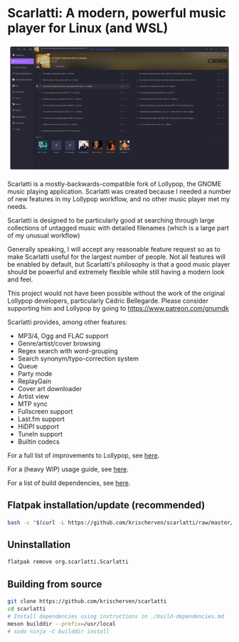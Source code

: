# Scarlatti: A modern, powerful music player for Linux (and WSL)

![Scarlatti screenshot](./img/Screenshot_2024-08-24_01-57-42.png)

Scarlatti is a mostly-backwards-compatible fork of Lollypop, the GNOME music playing application.
Scarlatti was created because I needed a number of new features in my Lollypop workflow, and no
other music player met my needs.

Scarlatti is designed to be particularly good at searching through large collections of untagged
music with detailed filenames (which is a large part of my unusual workflow)

Generally speaking, I will accept any reasonable feature request so as to make Scarlatti useful for
the largest number of people. Not all features will be enabled by default, but Scarlatti's philosophy
is that a good music player should be powerful and extremely flexible while still having a modern
look and feel.

This project would not have been possible without the work of the original Lollypop developers,
particularly Cédric Bellegarde. Please consider supporting him and Lollypop by going to
https://www.patreon.com/gnumdk

Scarlatti provides, among other features:

- MP3/4, Ogg and FLAC support
- Genre/artist/cover browsing
- Regex search with word-grouping
- Search synonym/typo-correction system
- Queue
- Party mode
- ReplayGain
- Cover art downloader
- Artist view
- MTP sync
- Fullscreen support
- Last.fm support
- HiDPI support
- TuneIn support
- Builtin codecs

For a full list of improvements to Lollypop, see [here](./scarlatti-vs-lollypop.md).

For a (heavy WIP) usage guide, see [here](./how-do-I.md).

For a list of build dependencies, see [here](./build-dependencies.md).

## Flatpak installation/update (recommended)
``` bash
bash -c "$(curl -L https://github.com/krischerven/scarlatti/raw/master/install-flatpak.sh)"
```

## Uninstallation
``` bash
flatpak remove org.scarlatti.Scarlatti
```

## Building from source

```bash
git clone https://github.com/krischerven/scarlatti
cd scarlatti
# Install dependencies using instructions in ./build-dependencies.md
meson builddir --prefix=/usr/local
# sudo ninja -C builddir install
```

<!-- [![Packaging status](https://repology.org/badge/vertical-allrepos/lollypop.svg)](https://repology.org/project/lollypop/versions) -->
    